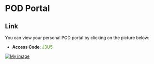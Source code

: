 # POD Portal

## Link
You can view your personal POD portal by clicking on the picture below:

- **Access Code**: <span style='color:#479608'>J3U5</span>

<a href="https://ops-portal.ace.aviatrixlab.com/" target="_blank">

![My image](images/pod.png)

</a>